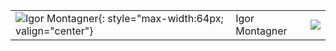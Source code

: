 |                                                                                                                  |                |                                                  |
|:-----------------------------------------------------------------------------------------------------------------|:---------------|:-------------------------------------------------|
| ![Igor Montagner](https://avatars3.githubusercontent.com/u/221446?v=4){: style="max-width:64px; valign="center"} | Igor Montagner | [![](css/github.png)](http://github.com/igordsm) |